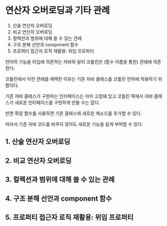 # 연산자 오버로딩과 기타 관례

1. 산술 연산자 오버로딩
2. 비교 연산자 오버로딩
3. 컬렉션과 범위에 대해 쓸 수 있는 관례
4. 구조 분해 선언과 component 함수
5. 프로퍼티 접근자 로직 재활용: 위임 프로퍼티

언어의 기능을 타입에 의존하는 자바와 달리 코틀린은 (함수 이름을 통한) 관례에 의존한다.

코틀린에서 이런 관례를 채택한 이유는 기존 자바 클래스를 코틀린 언어에 적용하기 위함이다.

기존 자바 클래스가 구현하는 인터페이스는 이미 고정돼 있고 코틀린 쪽에서 자바 클래스가 새로운 인터페이스를 구현하게 만들 수는 없다.

반면 확장 함수를 사용하면 기존 클래스에 새로운 메소드를 추가할 수 있다.

따라서 기존 자바 코드를 바꾸지 않아도 새로운 기능을 쉽게 부여할 수 있다.

## 1. 산술 연산자 오버로딩

## 2. 비교 연산자 오버로딩

## 3. 컬렉션과 범위에 대해 쓸 수 있는 관례

## 4. 구조 분해 선언과 component 함수

## 5. 프로퍼티 접근자 로직 재활용: 위임 프로퍼티